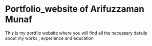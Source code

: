 # Portfolio_website of Arifuzzaman Munaf
 This is my portflio website where you will find all the necessary details about my works , experience and education
